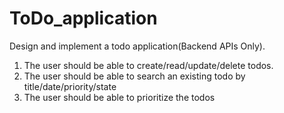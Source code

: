 # ToDo_application

Design and implement a todo application(Backend APIs Only).
1. The user should be able to create/read/update/delete todos.
2. The user should be able to search an existing todo by title/date/priority/state
3. The  user should be able to prioritize the todos

